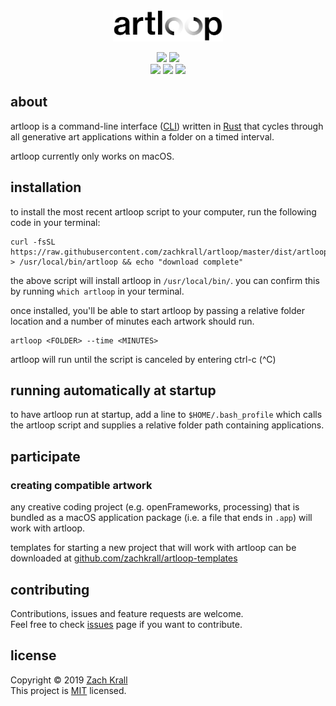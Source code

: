 <center><img src="./images/logo.png" height="50px"/><br/>

<a href="https://www.recurse.com/scout/click?t=547ff0b401bdb9be36cf2425204017cc" title="Made with love at the Recurse Center"><img src="https://cloud.githubusercontent.com/assets/2883345/11325206/336ea5f4-9150-11e5-9e90-d86ad31993d8.png" height="20px"/></a> <a href="http://newschool.edu"><img src="https://img.shields.io/badge/made%20at-The%20New%20School-E82E21.svg" height="20px"/></a><br/><a href="https://travis-ci.org/zachkrall/artloop" title="Travis CI Build"><img src="https://img.shields.io/travis/zachkrall/artloop.svg" height="20px"/></a> <a href="https://github.com/zachkrall/artloop/issues/"><img src="https://img.shields.io/github/issues/zachkrall/artloop.svg" height="20px"/></a> <a href="https://github.com/zachkrall/artloop/commits"><img src="https://img.shields.io/github/last-commit/zachkrall/artloop.svg" height="20px"/></a></center>

## about

artloop is a command-line interface ([CLI](https://en.wikipedia.org/wiki/Command-line_interface)) written in [Rust](https://rust-lang.org) that cycles through all generative art applications within a folder on a timed interval.

artloop currently only works on macOS.

## installation

to install the most recent artloop script to your computer, run the
following code in your terminal:
```shell
curl -fsSL https://raw.githubusercontent.com/zachkrall/artloop/master/dist/artloop > /usr/local/bin/artloop && echo "download complete"
```
the above script will install artloop in `/usr/local/bin/`. you can confirm this by running `which artloop` in your terminal.

once installed, you'll be able to start artloop by passing a relative folder location and a number of minutes each artwork should run.

```shell
artloop <FOLDER> --time <MINUTES>
```

artloop will run until the script is canceled by
entering ctrl-c (^C)

## running automatically at startup

to have artloop run at startup, add a line to `$HOME/.bash_profile` which calls the artloop script and supplies a relative folder path containing applications.

## participate

### creating compatible artwork

any creative coding project (e.g. openFrameworks, processing) that is bundled as a macOS application package (i.e. a file that ends in `.app`) will work with artloop.

templates for starting a new project that will work with artloop can be downloaded at [github.com/zachkrall/artloop-templates](https://github.com/zachkrall/artloop-templates)

## contributing
Contributions, issues and feature requests are welcome.<br/>Feel free to check [issues](https://github.com/zachkrall/artloop/issues/) page if you want to contribute.

## license
Copyright © 2019 [Zach Krall](https://zachkrall.com)<br/>This project is [MIT](https://github.com/zachkrall/artloop/blob/master/LICENSE) licensed.
